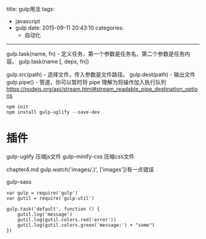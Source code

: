 title: gulp用法
tags:
  - javascript
  - gulp
date: 2015-09-11 20:43:10
categories:
      - 自动化
---


gulp.task(name, fn) - 定义任务，第一个参数是任务名，第二个参数是任务内容。
gulp.task(name [, deps, fn])

gulp.src(path) - 选择文件，传入参数是文件路径。
gulp.dest(path) - 输出文件
gulp.pipe() - 管道，你可以暂时将 pipe 理解为将操作加入执行队列
https://nodejs.org/api/stream.html#stream_readable_pipe_destination_options

```
npm init
npm install gulp-uglify --save-dev
```

# 插件

gulp-uglify 压缩js文件
gulp-minify-css 压缩css文件


chapter4.md gulp.watch('images/*.*)', ['images'])有一点错误

gulp-sass
```
var gulp = require('gulp')
var gutil = require('gulp-util')

gulp.task('default', function () {
    gutil.log('message')
    gutil.log(gutil.colors.red('error'))
    gutil.log(gutil.colors.green('message:') + "some")
})
```